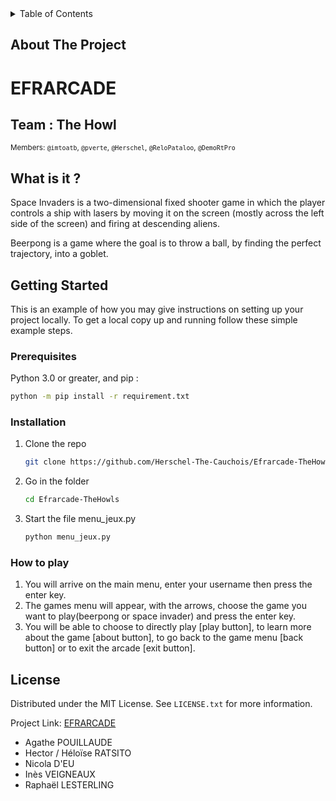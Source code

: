 <!-- TABLE OF CONTENTS -->
<details>
  <summary>Table of Contents</summary>
  <ol>
    <li>
      <a href="#about-the-project">About The Project</a>
      <li><a href="#what-is-it">What is it ?</a></li>
    </li>
    <li>
      <a href="#getting-started">Getting Started</a>
      <ul>
        <li><a href="#prerequisites">Prerequisites</a></li>
        <li><a href="#installation">Installation</a></li>
      </ul>
    </li>
    <li><a href="#license">License</a></li>
    <li><a href="#contact">Contact</a></li>
    <li><a href="#acknowledgments">Acknowledgments</a></li>
  </ol>
</details>



<!-- ABOUT THE PROJECT -->
## About The Project

# EFRARCADE 
## Team : The Howl     
<sub>   Members: `@imtoatb`, `@pverte`, `@Herschel`, `@ReloPataloo`, `@DemoRtPro` </sub>

<!-- WHAT IS IT ? -->
## What is it ?

Space Invaders is a two-dimensional fixed shooter game in which the player controls a ship with lasers by moving it on the screen (mostly across the left side of the screen) and firing at descending aliens. 

Beerpong is a game where the goal is to throw a ball, by finding the perfect trajectory, into a goblet.

<!-- GETTING STARTED -->
## Getting Started

This is an example of how you may give instructions on setting up your project locally.
To get a local copy up and running follow these simple example steps.

### Prerequisites
Python 3.0 or greater, and pip :
```sh
python -m pip install -r requirement.txt
```

### Installation


1. Clone the repo
   ```sh
   git clone https://github.com/Herschel-The-Cauchois/Efrarcade-TheHowls.git
   ```
2. Go in the folder
   ```sh
   cd Efrarcade-TheHowls
   ```
4. Start the file menu_jeux.py
   ```sh
   python menu_jeux.py
   ```

### How to play
1. You will arrive on the main menu, enter your username then press the enter key.
2. The games menu will appear, with the arrows, choose the game you want to play(beerpong or space invader) and press the enter key.
3. You will be able to choose to directly play [play button], to learn more about the game [about button], to go back to the game menu [back button] or to exit the arcade [exit button].



<!-- LICENSE -->
## License

Distributed under the MIT License. See `LICENSE.txt` for more information.




Project Link: [EFRARCADE](https://github.com/Herschel-The-Cauchois/Efrarcade)

* Agathe POUILLAUDE
* Hector / Héloïse RATSITO
* Nicola D'EU
* Inès VEIGNEAUX
* Raphaël LESTERLING


